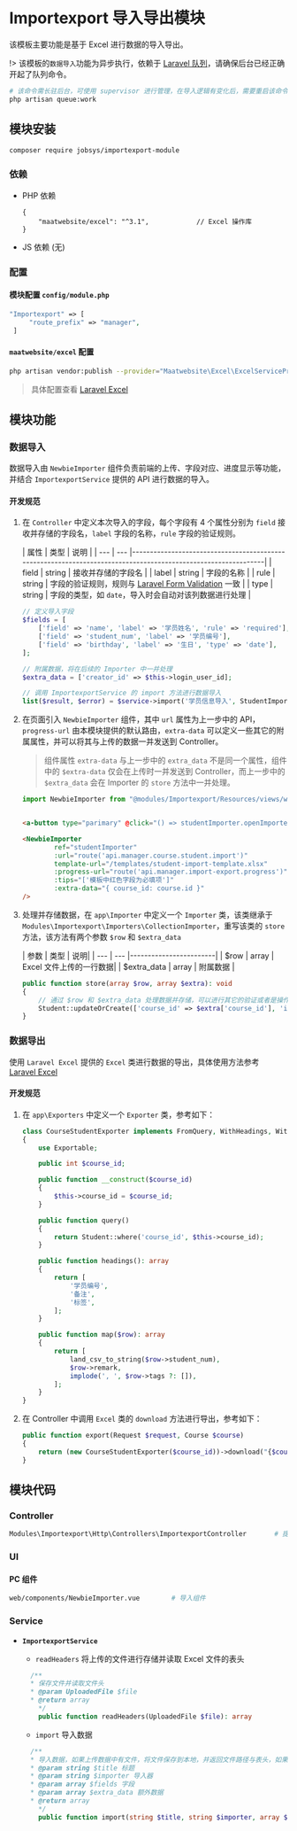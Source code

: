 # **Importexport** 导入导出模块
该模板主要功能是基于 Excel 进行数据的导入导出。

!> 该模板的`数据导入`功能为异步执行，依赖于 [Laravel 队列](https://laravel.com/docs/10.x/queues)，请确保后台已经正确开起了队列命令。
```bash
# 该命令需长驻后台，可使用 supervisor 进行管理，在导入逻辑有变化后，需要重启该命令
php artisan queue:work 
```

## 模块安装

```bash
composer require jobsys/importexport-module
```

### 依赖

+ PHP 依赖

   ```json5
   {
       "maatwebsite/excel": "^3.1",            // Excel 操作库
   }
   ```
+ JS 依赖 (无)

### 配置

#### 模块配置 `config/module.php`

```php
"Importexport" => [
     "route_prefix" => "manager",                                                   // 路由前缀
 ]
```

#### `maatwebsite/excel` 配置

```bash
php artisan vendor:publish --provider="Maatwebsite\Excel\ExcelServiceProvider" --tag=config
```

> 具体配置查看 [Laravel Excel](https://docs.laravel-excel.com/3.1/getting-started/)



## 模块功能

### 数据导入

数据导入由 `NewbieImporter` 组件负责前端的上传、字段对应、进度显示等功能，并结合 `ImportexportService` 提供的 API 进行数据的导入。


#### 开发规范

1. 在 `Controller` 中定义本次导入的字段，每个字段有 4 个属性分别为 `field` 接收并存储的字段名，`label` 字段的名称，`rule` 字段的验证规则。

   | 属性 | 类型 | 说明                                                                                                            |
       | --- | --- |---------------------------------------------------------------------------------------------------------------|
   | field | string | 接收并存储的字段名                                                                                                     |
   | label | string | 字段的名称                                                                                                         |
   | rule | string | 字段的验证规则，规则与 [Laravel Form Validation](https://laravel.com/docs/10.x/validation#available-validation-rules) 一致 |
   | type | string | 字段的类型，如 `date`，导入时会自动对该列数据进行处理                                                                                |

    ```php
    // 定义导入字段
    $fields = [
        ['field' => 'name', 'label' => '学员姓名', 'rule' => 'required'],
        ['field' => 'student_num', 'label' => '学员编号'],
        ['field' => 'birthday', 'label' => '生日', 'type' => 'date'],
    ];
   
    // 附属数据，将在后续的 Importer 中一并处理
    $extra_data = ['creator_id' => $this->login_user_id];
   
    // 调用 ImportexportService 的 import 方法进行数据导入
    list($result, $error) = $service->import('学员信息导入', StudentImporter::class, $fields, $extra_data);
 
    ```

2. 在页面引入 `NewbieImporter` 组件，其中 `url` 属性为上一步中的 API，`progress-url` 由本模块提供的默认路由，`extra-data` 可以定义一些其它的附属属性，并可以将其与上传的数据一并发送到 Controller。

   > 组件属性 `extra-data` 与上一步中的 `extra_data` 不是同一个属性，组件中的 `$extra-data` 仅会在上传时一并发送到 Controller，而上一步中的 `$extra_data` 会在 Importer 的 `store` 方法中一并处理。

    ```js
    import NewbieImporter from "@modules/Importexport/Resources/views/web/components/NewbieImporter.vue"
    ```

    ```html
   
    <a-button type="parimary" @click="() => studentImporter.openImporter()">导入数据</a-button>
   
    <NewbieImporter
			ref="studentImporter"
			:url="route('api.manager.course.student.import')"
			template-url="/templates/student-import-template.xlsx"
			:progress-url="route('api.manager.import-export.progress')"
			:tips="['模板中红色字段为必填项']"
			:extra-data="{ course_id: course.id }"
	/>
    ```

3. 处理并存储数据，在 `app\Importer` 中定义一个 `Importer` 类，该类继承于 `Modules\Importexport\Importers\CollectionImporter`，重写该类的 `store` 方法，该方法有两个参数 `$row` 和 `$extra_data`

   | 参数 | 类型 | 说明|
       | --- | --- |------------------------|
   | $row | array | Excel 文件上传的一行数据|
   | $extra_data | array | 附属数据 |

    ```php
    public function store(array $row, array $extra): void
    {
        // 通过 $row 和 $extra_data 处理数据并存储，可以进行其它的验证或者是操作，如发送通知提醒等。
        Student::updateOrCreate(['course_id' => $extra['course_id'], 'id_card' => $row['id_card']], array_merge($row, $extra));
    }
    ```


### 数据导出

使用 `Laravel Excel` 提供的 `Excel` 类进行数据的导出，具体使用方法参考 [Laravel Excel](https://docs.laravel-excel.com/3.1/exports/)

#### 开发规范
1. 在 `app\Exporters` 中定义一个 `Exporter` 类，参考如下：

    ```php
    class CourseStudentExporter implements FromQuery, WithHeadings, WithMapping
    {
        use Exportable;
    
        public int $course_id;
    
        public function __construct($course_id)
        {
            $this->course_id = $course_id;
        }
    
        public function query()
        {
            return Student::where('course_id', $this->course_id);
        }
    
        public function headings(): array
        {
            return [
                '学员编号',
                '备注',
                '标签',
            ];
        }
    
        public function map($row): array
        {
            return [
                land_csv_to_string($row->student_num),
                $row->remark,
                implode(', ', $row->tags ?: []),
            ];
        }
    }
    ```
2. 在 Controller 中调用 `Excel` 类的 `download` 方法进行导出，参考如下：

    ```php
    public function export(Request $request, Course $course)
    {
        return (new CourseStudentExporter($course_id))->download("{$course->name}学员导出.xlsx");
    }
    ```


## 模块代码




### Controller

```bash
Modules\Importexport\Http\Controllers\ImportexportController       # 提供导入进度查询接口s
```


### UI


#### PC 组件

```bash
web/components/NewbieImporter.vue        # 导入组件
```

### Service

+ **`ImportexportService`**

    - `readHeaders` 将上传的文件进行存储并读取 Excel 文件的表头

    ```php
      /**
      * 保存文件并读取文件头
      * @param UploadedFile $file
      * @return array
        */
        public function readHeaders(UploadedFile $file): array
    ```

    - `import` 导入数据

    ```php
      /**
      * 导入数据，如果上传数据中有文件，将文件保存到本地，并返回文件路径与表头，如果不含文件而只有文件路径，则进行数据导入
      * @param string $title 标题
      * @param string $importer 导入器
      * @param array $fields 字段
      * @param array $extra_data 额外数据
      * @return array
        */
        public function import(string $title, string $importer, array $fields, array $extra_data = []): array
    ```
